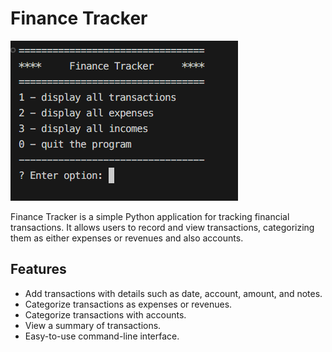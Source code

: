 # Finance Tracker

![Version 1 of the Program](/docs/screenshots/v1.png)

Finance Tracker is a simple Python application for tracking financial transactions. It allows users to record and view transactions, categorizing them as either expenses or revenues and also accounts.

## Features

- Add transactions with details such as date, account, amount, and notes.
- Categorize transactions as expenses or revenues.
- Categorize transactions with accounts.
- View a summary of transactions.
- Easy-to-use command-line interface.
